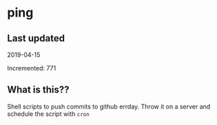 # ping

## Last updated
2019-04-15

Incremented: 771

## What is this??
Shell scripts to push commits to github errday. Throw it on a server and schedule the script with `cron`
